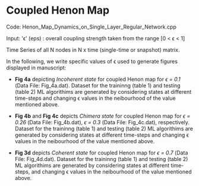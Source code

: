 # Coupled Henon Map

Code: Henon_Map_Dynamics_on_Single_Layer_Regular_Network.cpp

Input:   'ϵ' (eps)  : overall coupling strength taken from the range [0 < ϵ < 1]

Time Series of all N nodes in N x time (single-time or snapshot) matrix. 

In the following, we write specific values of ϵ used to generate figures displayed in manuscript:

* **Fig 4a** depicting *Incoherent state* for coupled Henon map for *ϵ = 0.1* (Data File: Fig_4a.dat). Dataset for the traininng (table 1) and testing (table 2) ML algorithims are generated by considering states at different time-steps and changing ϵ values in the neibourhood of the value mentioned above.

* **Fig 4b** and **Fig 4c** depicts *Chimera state* for coupled Henon map for *ϵ = 0.26* (Data File: Fig_4b.dat), *ϵ = 0.3* (Data File: Fig_4c.dat), respectively. Dataset for the traininng (table 1) and testing (table 2) ML algorithims are generated by considering states at different time-steps and changing ϵ values in the neibourhood of the value mentioned above.

* **Fig 3d** depicts *Coherent state* for coupled Henon map for *ϵ = 0.7* (Data File: Fig_4d.dat). Dataset for the traininng (table 1) and testing (table 2) ML algorithims are generated by considering states at different time-steps, and changing ϵ values in the neibourhood of the value mentioned above.
